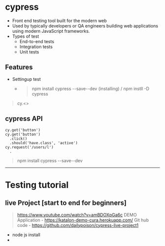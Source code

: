 # cypress 
-  Front end testing tool built for the modern web
- Used by typically developers or QA engineers building web applications using modern JavaScript frameworks.
- Types of test
  - End-to-end tests
  - Integration tests
  - Unit tests
## Features
- Settingup test
  - >npm install cypress --save--dev (installing) / npm instll -D cypress 
>cy.<>
## cypress API
```
cy.get('button')
cy.get('button')
  .click()
  .should('have.class', 'active')
cy.request('/users/l')
  .
```
>npm install cypress --save--dev
***
# Testing tutorial
## live Project [start to  end for beginners]
> https://www.youtube.com/watch?v=amBDOXpGa6c
> DEMO Application -  https://katalon-demo-cura.herokuapp.com/
> Git hub code - https://github.com/dailypoison/cypress-live-project1
- node js install
-


